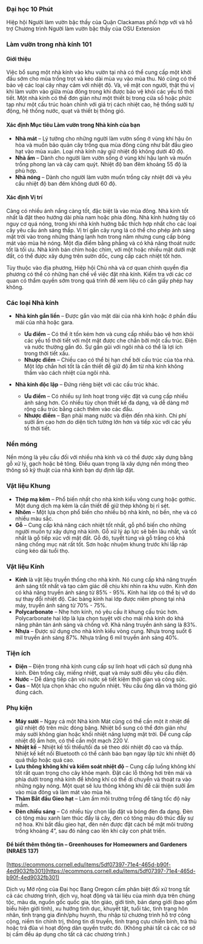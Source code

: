 ### Đại học 10 Phút  
Hiệp hội Người làm vườn bậc thầy của Quận Clackamas phối hợp với và hỗ trợ Chương trình Người làm vườn bậc thầy của OSU Extension  

### Làm vườn trong nhà kính 101  

#### Giới thiệu  
Việc bổ sung một nhà kính vào khu vườn tại nhà có thể cung cấp một khởi đầu sớm cho mùa trồng trọt và kéo dài mùa vụ vào mùa thu. Nó cũng có thể bảo vệ các loại cây nhạy cảm với nhiệt độ. Và, về mặt con người, thật thú vị khi làm vườn vào giữa mùa đông trong khi được bảo vệ khỏi các yếu tố thời tiết. Một nhà kính có thể đơn giản như một thiết bị trong cửa sổ hoặc phức tạp như một cấu trúc hoàn chỉnh với giá trị cách nhiệt cao, hệ thống sưởi tự động, hệ thống nước, quạt và thiết bị thông gió.  

#### Xác định Mục tiêu Làm vườn trong Nhà kính của bạn  
- **Nhà mát** – Lý tưởng cho những người làm vườn sống ở vùng khí hậu ôn hòa và muốn bảo quản cây trồng qua mùa đông cũng như bắt đầu gieo hạt vào mùa xuân. Loại nhà kính này giữ nhiệt độ không dưới 40 độ.  
- **Nhà ấm** – Dành cho người làm vườn sống ở vùng khí hậu lạnh và muốn trồng phong lan và cây cam quýt. Nhiệt độ ban đêm khoảng 55 độ là phù hợp.  
- **Nhà nóng** – Dành cho người làm vườn muốn trồng cây nhiệt đới và yêu cầu nhiệt độ ban đêm không dưới 60 độ.  

#### Xác định Vị trí  
Càng có nhiều ánh nắng càng tốt, đặc biệt là vào mùa đông. Nhà kính tốt nhất là đặt theo hướng dài phía nam hoặc phía đông. Nhà kính hướng tây có nguy cơ quá nóng, trong khi nhà kính hướng bắc thích hợp nhất cho các loại cây yêu cầu ánh sáng thấp. Vị trí gần cây rụng lá có thể cho phép ánh sáng mặt trời vào trong những tháng lạnh hơn trong năm nhưng cung cấp bóng mát vào mùa hè nóng. Một địa điểm bằng phẳng và có khả năng thoát nước tốt là tối ưu. Nhà kính bán chìm hoặc chìm, với một hoặc nhiều mặt dưới mặt đất, có thể được xây dựng trên sườn dốc, cung cấp cách nhiệt tốt hơn.  

Tùy thuộc vào địa phương, Hiệp hội Chủ nhà và cơ quan chính quyền địa phương có thể có những hạn chế về việc đặt nhà kính. Kiểm tra với các cơ quan có thẩm quyền sớm trong quá trình để xem liệu có cần giấy phép hay không.  

### Các loại Nhà kính  
- **Nhà kính gắn liền** – Được gắn vào mặt dài của nhà kính hoặc ở phần đầu mái của nhà hoặc gara.  
  - **Ưu điểm** – Có thể ít tốn kém hơn và cung cấp nhiều bảo vệ hơn khỏi các yếu tố thời tiết với một mặt được che chắn bởi một cấu trúc. Điện và nước thường gần đó. Sự gần gũi với ngôi nhà có thể là lợi ích trong thời tiết xấu.  
  - **Nhược điểm** – Chiều cao có thể bị hạn chế bởi cấu trúc của tòa nhà. Một lớp chắn hơi tốt là cần thiết để giữ độ ẩm từ nhà kính không thấm vào cách nhiệt của ngôi nhà.  

- **Nhà kính độc lập** – Đứng riêng biệt với các cấu trúc khác.  
  - **Ưu điểm** – Có nhiều sự linh hoạt trong việc đặt và cung cấp nhiều ánh sáng hơn. Có nhiều tùy chọn thiết kế đa dạng, và dễ dàng mở rộng cấu trúc bằng cách thêm vào các đầu.  
  - **Nhược điểm** – Bạn phải mang nước và điện đến nhà kính. Chi phí sưởi ấm cao hơn do diện tích tường lớn hơn và tiếp xúc với các yếu tố thời tiết.  

### Nền móng  
Nền móng là yêu cầu đối với nhiều nhà kính và có thể được xây dựng bằng gỗ xử lý, gạch hoặc bê tông. Điều quan trọng là xây dựng nền móng theo thông số kỹ thuật của nhà kính bạn dự định lắp đặt.  

### Vật liệu Khung  
- **Thép mạ kẽm** – Phổ biến nhất cho nhà kính kiểu vòng cung hoặc gothic. Một dung dịch mạ kẽm là cần thiết để giữ thép không bị rỉ sét.  
- **Nhôm** – Một lựa chọn phổ biến cho nhiều bộ nhà kính, nó bền, nhẹ và có nhiều màu sắc.  
- **Gỗ** – Cung cấp khả năng cách nhiệt tốt nhất, gỗ phổ biến cho những người muốn tự xây dựng nhà kính. Gỗ xử lý áp lực sẽ bền lâu nhất, và tốt nhất là gỗ tiếp xúc với mặt đất. Gỗ đỏ, tuyết tùng và gỗ trắng có khả năng chống mục nát rất tốt. Sơn hoặc nhuộm khung trước khi lắp ráp cũng kéo dài tuổi thọ.  

### Vật liệu Kính  
- **Kính** là vật liệu truyền thống cho nhà kính. Nó cung cấp khả năng truyền ánh sáng tốt nhất và tạo cảm giác dễ chịu khi nhìn ra khu vườn. Kính đơn có khả năng truyền ánh sáng từ 85% - 95%. Kính hai lớp có thể bị vỡ do sự thay đổi nhiệt độ. Các bảng kính hai lớp được niêm phong tại nhà máy, truyền ánh sáng từ 70% - 75%.  
- **Polycarbonate** – Nhẹ hơn kính, nó yêu cầu ít khung cấu trúc hơn. Polycarbonate hai lớp là lựa chọn tuyệt vời cho mái nhà kính do khả năng phân tán ánh sáng và chống vỡ. Khả năng truyền ánh sáng là 83%.  
- **Nhựa** – Được sử dụng cho nhà kính kiểu vòng cung. Nhựa trong suốt 6 mil truyền ánh sáng 87%. Nhựa trắng 6 mil truyền ánh sáng 40%.  

### Tiện ích  
- **Điện** – Điện trong nhà kính cung cấp sự linh hoạt với cách sử dụng nhà kính. Đèn trồng cây, miếng nhiệt, quạt và máy sưởi đều yêu cầu điện.  
- **Nước** – Dễ dàng tiếp cận vòi nước sẽ tiết kiệm thời gian và công sức.  
- **Gas** – Một lựa chọn khác cho nguồn nhiệt. Yêu cầu ống dẫn và thông gió đúng cách.  

### Phụ kiện  
- **Máy sưởi** – Ngay cả một Nhà kính Mát cũng có thể cần một ít nhiệt để giữ nhiệt độ trên mức đóng băng. Nhiệt bổ sung có thể đơn giản như máy sưởi không gian hoặc khối nhiệt năng lượng mặt trời. Để cung cấp nhiệt độ ấm hơn, có thể cần một mạch 220 V.  
- **Nhiệt kế** – Nhiệt kế tối thiểu/tối đa sẽ theo dõi nhiệt độ cao và thấp. Nhiệt kế kết nối Bluetooth có thể cảnh báo bạn ngay lập tức khi nhiệt độ quá thấp hoặc quá cao.  
- **Lưu thông không khí và kiểm soát nhiệt độ** – Cung cấp luồng không khí tốt rất quan trọng cho cây khỏe mạnh. Đặt các lỗ thông hơi trên mái và phía dưới trong nhà kính để không khí có thể di chuyển và thoát ra vào những ngày nóng. Một quạt sẽ lưu thông không khí để cải thiện sưởi ấm vào mùa đông và làm mát vào mùa hè.  
- **Thảm Bắt đầu Gieo hạt** – Làm ấm môi trường trồng để tăng tốc độ nảy mầm.  
- **Đèn chiếu sáng** – Có nhiều tùy chọn lắp đặt và bóng đèn đa dạng. Đèn có tông màu xanh lam thúc đẩy lá cây, đèn có tông màu đỏ thúc đẩy sự nở hoa. Khi bắt đầu gieo hạt, đèn nên được đặt cách bề mặt môi trường trồng khoảng 4”, sau đó nâng cao lên khi cây con phát triển.  

#### Để biết thêm thông tin – Greenhouses for Homeowners and Gardeners (NRAES 137)  
[https://ecommons.cornell.edu/items/5df07397-71e4-465d-b90f-4ed9032fb301](https://ecommons.cornell.edu/items/5df07397-71e4-465d-b90f-4ed9032fb301)  

Dịch vụ Mở rộng của Đại học Bang Oregon cấm phân biệt đối xử trong tất cả các chương trình, dịch vụ, hoạt động và tài liệu của mình dựa trên chủng tộc, màu da, nguồn gốc quốc gia, tôn giáo, giới tính, bản dạng giới (bao gồm biểu hiện giới tính), xu hướng tình dục, khuyết tật, tuổi tác, tình trạng hôn nhân, tình trạng gia đình/phụ huynh, thu nhập từ chương trình hỗ trợ công cộng, niềm tin chính trị, thông tin di truyền, tình trạng cựu chiến binh, trả thù hoặc trả đũa vì hoạt động dân quyền trước đó. (Không phải tất cả các cơ sở bị cấm đều áp dụng cho tất cả các chương trình.)
